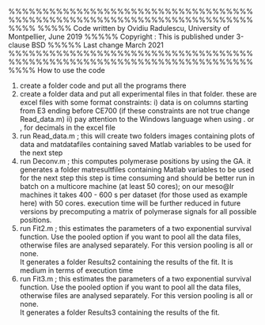 %%%%%%%%%%%%%%%%%%%%%%%%%%%%%%%%%%%%%%%%%%%%%%%%%%%%%%%%%%%%%%%%%%%%%%%%%%%%
%%%%% Code written by Ovidiu Radulescu, University of Montpellier, June 2019
%%%%% Copyright : This is published under 3-clause BSD
%%%%% Last change March 2021 
%%%%%%%%%%%%%%%%%%%%%%%%%%%%%%%%%%%%%%%%%%%%%%%%%%%%%%%%%%%%%%%%%%%%%%%%%%%%
How to use the code
1) create a folder code and put all the programs there
1) create a folder data and put all experimental files in that folder. these are excel files 
with some format constraints: i) data is on columns starting from E3 ending 
before CE700 (if these constraints are not true change Read_data.m) ii) pay attention
to the Windows language when using . or , for decimals in the excel file
2) run Read_data.m ; this will create two folders  images containing plots of data
and matdatafiles containing saved Matlab variables to be used for the next step
3) run Deconv.m ; this computes polymerase positions by using the GA. it generates
a folder matresultfiles containing Matlab variables to be used for the next step
this step is time consuming and should be better run in batch on a multicore machine
(at least 50 cores); on our meso@lr machines it takes 400 - 600 s per dataset
(for those used as example here) with 50 cores. execution time will be further
reduced in future versions by precomputing a matrix of polymerase signals for all
possible positions. 
4) run Fit2.m ; this estimates the parameters of a two exponential survival function.
Use the pooled option if you want to pool all the data files, otherwise
files are analysed separately. For this version pooling is all or none.  
It generates  a folder Results2 containing the results of the fit. It is medium in terms
of execution time  
5) run Fit3.m ; this estimates the parameters of a two exponential survival function.
Use the pooled option if you want to pool all the data files, otherwise
files are analysed separately. For this version pooling is all or none.  
It generates  a folder Results3 containing the results of the fit.